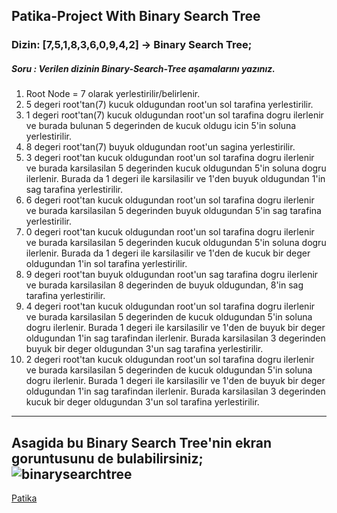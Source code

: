 ## Patika-Project With Binary Search Tree
### Dizin: [7,5,1,8,3,6,0,9,4,2] -> Binary Search Tree;
##### Soru : Verilen dizinin Binary-Search-Tree aşamalarını yazınız.
1) Root Node = 7 olarak yerlestirilir/belirlenir.
2) 5 degeri root'tan(7) kucuk oldugundan root'un sol tarafina yerlestirilir.
3) 1 degeri root'tan(7) kucuk oldugundan root'un sol tarafina dogru ilerlenir 
ve burada bulunan 5 degerinden de kucuk oldugu icin 5'in soluna yerlestirilir.
4) 8 degeri root'tan(7) buyuk oldugundan root'un sagina yerlestirilir.
5) 3 degeri root'tan kucuk oldugundan root'un sol tarafina dogru ilerlenir ve burada
karsilasilan 5 degerinden kucuk oldugundan 5'in soluna dogru ilerlenir. 
Burada da 1 degeri ile karsilasilir ve 1'den buyuk oldugundan 1'in sag tarafina yerlestirilir.
6) 6 degeri root'tan kucuk oldugundan root'un sol tarafina dogru ilerlenir ve burada
karsilasilan 5 degerinden buyuk oldugundan 5'in sag tarafina yerlestirilir.
7) 0 degeri root'tan kucuk oldugundan root'un sol tarafina dogru ilerlenir ve burada karsilasilan 5 degerinden kucuk oldugundan 5'in soluna dogru ilerlenir.
 Burada da 1 degeri ile karsilasilir ve 1'den de kucuk bir deger oldugundan 1'in sol tarafina yerlestirilir.
8) 9 degeri root'tan buyuk oldugundan root'un sag tarafina dogru ilerlenir ve burada 
karsilasilan 8 degerinden de buyuk oldugundan, 8'in sag tarafina yerlestirilir. 
9) 4 degeri root'tan kucuk oldugundan root'un sol tarafina dogru ilerlenir ve burada karsilasilan 5 degerinden de kucuk oldugundan 5'in soluna dogru ilerlenir.
 Burada 1 degeri ile karsilasilir ve 1'den de buyuk bir deger oldugundan 1'in sag tarafindan ilerlenir. Burada karsilasilan 3 degerinden buyuk bir deger oldugundan 3'un sag tarafina yerlestirilir.
10) 2 degeri root'tan kucuk oldugundan root'un sol tarafina dogru ilerlenir ve burada karsilasilan 5 degerinden de kucuk oldugundan 5'in soluna dogru ilerlenir.
 Burada 1 degeri ile karsilasilir ve 1'den de buyuk bir deger oldugundan 1'in sag tarafindan ilerlenir. Burada karsilasilan 3 degerinden kucuk bir deger oldugundan 
 3'un sol tarafina yerlestirilir.
 ------------------------------------------------------------------------------------------------------------------------------------------------------------------------------
**Asagida bu Binary Search Tree'nin ekran goruntusunu de bulabilirsiniz;**
![binarysearchtree](https://user-images.githubusercontent.com/54003775/183304187-b3ee8233-3425-47ef-ac66-d31dd0c241c0.png)
------------------------------------------------------------------------------------------------------------------------------------------------------------------------------
[Patika](https://www.patika.dev/tr)




